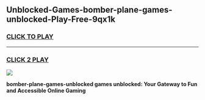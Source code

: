 
## Unblocked-Games-bomber-plane-games-unblocked-Play-Free-9qx1k
<h3>
<a href="https://premium76.site?title=bomber-plane-games-unblocked&ref=18A">CLICK TO PLAY</a></h3>
<hr>

<h3>
<a href="https://premium76.site?title=bomber-plane-games-unblocked&ref=18A">CLICK 2 PLAY</a>
  
</h3>

<a href="https://premium76.site?title=bomber-plane-games-unblocked&ref=18A"><img src="https://clearcache.store/games.png"></a>


**bomber-plane-games-unblocked games unblocked: Your Gateway to Fun and Accessible Online Gaming**
